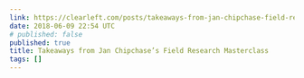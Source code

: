 ```yaml
---
link: https://clearleft.com/posts/takeaways-from-jan-chipchase-field-research-masterclass
date: 2018-06-09 22:54 UTC
# published: false
published: true
title: Takeaways from Jan Chipchase’s Field Research Masterclass
tags: []
---
```



